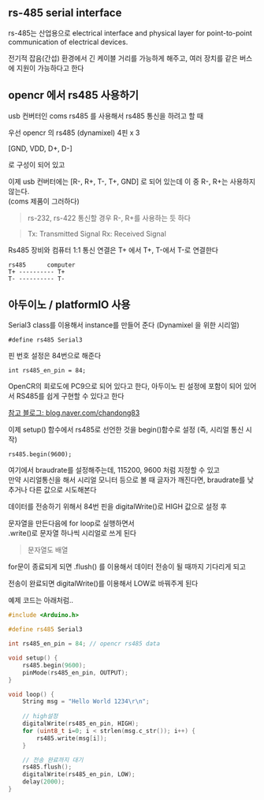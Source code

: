 ## rs-485 serial interface


rs-485는 산업용으로 electrical interface and physical layer for point-to-point communication of electrical devices.

전기적 잡음(간섭) 환경에서 긴 케이블 거리를 가능하게 해주고, 여러 장치를 같은 버스에 지원이 가능하다고 한다  


## opencr 에서 rs485 사용하기

usb 컨버터인 coms rs485 를 사용해서 rs485 통신을 하려고 할 때   

우선 opencr 의 rs485 (dynamixel) 4핀 x 3

[GND, VDD, D+, D-]   

로 구성이 되어 있고   

이제 usb 컨버터에는 [R-, R+, T-, T+, GND] 로 되어 있는데 이 중 R-, R+는 사용하지 않는다.   
(coms 제품이 그러하다)

> rs-232, rs-422 통신할 경우 R-, R+를 사용하는 듯 하다

> Tx: Transmitted Signal
> Rx: Received Signal

Rs485 장비와 컴퓨터 1:1 통신 연결은 T+ 에서 T+, T-에서 T-로 연결한다 

```
rs485      computer
T+ ---------- T+
T- ---------- T-
```



## 아두이노 / platformIO 사용

Serial3 class를 이용해서 instance를 만들어 준다   (Dynamixel 을 위한 시리얼)

```
#define rs485 Serial3
```

핀 번호 설정은 84번으로 해준다   
```
int rs485_en_pin = 84;
```

OpenCR의 회로도에 PC9으로 되어 있다고 한다, 아두이노 핀 설정에 포함이 되어 있어서 RS485를 쉽게 구현할 수 있다고 한다  

[참고 블로그:  blog.naver.com/chandong83](https://blog.naver.com/chandong83/222619292853)

이제 setup() 함수에서 rs485로 선언한 것을 begin()함수로 설정  (즉, 시리얼 통신 시작)
```
rs485.begin(9600);
```

여기에서 braudrate를 설정해주는데, 115200, 9600 처럼 지정할 수 있고   
만약 시리얼통신을 해서 시리얼 모니터 등으로 볼 때 글자가 깨진다면, braudrate를 낮추거나 다른 값으로 시도해본다   

데이터를 전송하기 위해서 84번 핀을 digitalWrite()로 HIGH 값으로 설정 후  

문자열을 만든다음에 for loop로 실행하면서   
.write()로 문자열 하나씩 시리얼로 쓰게 된다   

> 문자열도 배열  

for문이 종료되게 되면  .flush() 를 이용해서 데이터 전송이 될 때까지 기다리게 되고 

전송이 완료되면 digitalWrite()를 이용해서 LOW로 바꿔주게 된다 

예제 코드는 아래처럼..  

```cpp
#include <Arduino.h>

#define rs485 Serial3

int rs485_en_pin = 84; // opencr rs485 data

void setup() {
	rs485.begin(9600);
	pinMode(rs485_en_pin, OUTPUT);
}

void loop() {
	String msg = "Hello World 1234\r\n";
  
	// high설정
	digitalWrite(rs485_en_pin, HIGH);
	for (uint8_t i=0; i < strlen(msg.c_str()); i++) {
		rs485.write(msg[i]);
	}

	// 전송 완료까지 대기
	rs485.flush();
	digitalWrite(rs485_en_pin, LOW);
	delay(2000);
}
```

